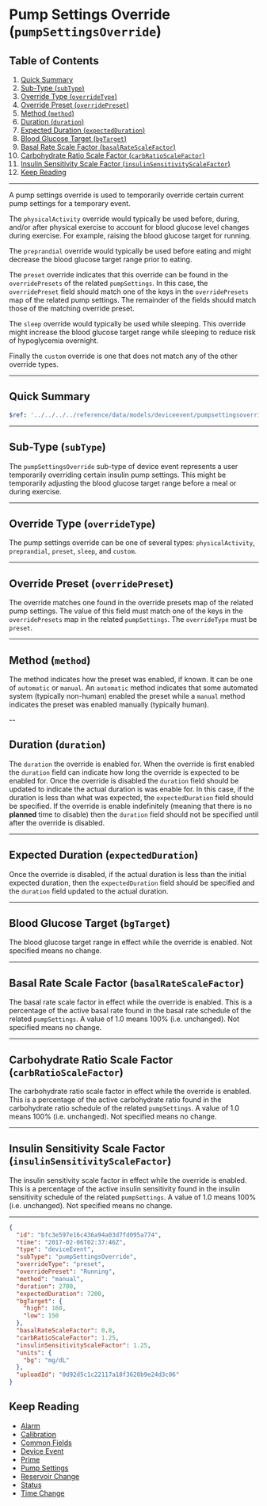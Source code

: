 <!-- omit in toc -->
# Pump Settings Override (`pumpSettingsOverride`)

<!-- omit in toc -->
## Table of Contents

1. [Quick Summary](#quick-summary)
2. [Sub-Type (`subType`)](#sub-type-subtype)
3. [Override Type (`overrideType`)](#override-type-overridetype)
4. [Override Preset (`overridePreset`)](#override-preset-overridepreset)
5. [Method (`method`)](#method-method)
6. [Duration (`duration`)](#duration-duration)
7. [Expected Duration (`expectedDuration`)](#expected-duration-expectedduration)
8. [Blood Glucose Target (`bgTarget`)](#blood-glucose-target-bgtarget)
9. [Basal Rate Scale Factor (`basalRateScaleFactor`)](#basal-rate-scale-factor-basalratescalefactor)
10. [Carbohydrate Ratio Scale Factor (`carbRatioScaleFactor`)](#carbohydrate-ratio-scale-factor-carbratioscalefactor)
11. [Insulin Sensitivity Scale Factor (`insulinSensitivityScaleFactor`)](#insulin-sensitivity-scale-factor-insulinsensitivityscalefactor)
12. [Keep Reading](#keep-reading)

---

A pump settings override is used to temporarily override certain current pump settings for a temporary event.

The `physicalActivity` override would typically be used before, during, and/or after physical exercise to account for blood glucose level changes during exercise. For example, raising the blood glucose target for running.

The `preprandial` override would typically be used before eating and might decrease the blood glucose target range prior to eating.

The `preset` override indicates that this override can be found in the `overridePresets` of the related `pumpSettings`. In this case, the `overridePreset` field should match one of the keys in the `overridePresets` map of the related pump settings. The remainder of the fields should match those of the matching override preset.

The `sleep` override would typically be used while sleeping. This override might increase the blood glucose target range while sleeping to reduce risk of hypoglycemia overnight.

Finally the `custom` override is one that does not match any of the other override types.

---

## Quick Summary

```yaml json_schema
$ref: '../../../../reference/data/models/deviceevent/pumpsettingsoverride.v1.yaml'
```

---

## Sub-Type (`subType`)

The `pumpSettingsOverride` sub-type of device event represents a user temporarily overriding certain insulin pump settings. This might be temporarily adjusting the blood glucose target range before a meal or during exercise.

---

## Override Type (`overrideType`)

The pump settings override can be one of several types: `physicalActivity`, `preprandial`, `preset`, `sleep`, and `custom`.

---

## Override Preset (`overridePreset`)

The override matches one found in the override presets map of the related pump settings. The value of this field must match one of the keys in the `overridePresets` map in the related `pumpSettings`. The `overrideType` must be `preset`.

---

## Method (`method`)

The method indicates how the preset was enabled, if known. It can be one of `automatic` or `manual`. An `automatic` method indicates that some automated system (typically non-human) enabled the preset while a `manual` method indicates the preset was enabled manually (typically human).

--

## Duration (`duration`)

The `duration` the override is enabled for. When the override is first enabled the `duration` field can indicate how long the override is expected to be enabled for. Once the override is disabled the `duration` field should be updated to indicate the actual duration is was enable for. In this case, if the duration is less than what was expected, the `expectedDuration` field should be specified. If the override is enable indefinitely (meaning that there is no **planned** time to disable) then the `duration` field should not be specified until after the override is disabled.

---

## Expected Duration (`expectedDuration`)

Once the override is disabled, if the actual duration is less than the initial expected duration, then the `expectedDuration` field should be specified and the `duration` field updated to the actual duration.

---

## Blood Glucose Target (`bgTarget`)

The blood glucose target range in effect while the override is enabled. Not specified means no change.

---

## Basal Rate Scale Factor (`basalRateScaleFactor`)

The basal rate scale factor in effect while the override is enabled. This is a percentage of the active basal rate found in the basal rate schedule of the related `pumpSettings`. A value of 1.0 means 100% (i.e. unchanged). Not specified means no change.

---

## Carbohydrate Ratio Scale Factor (`carbRatioScaleFactor`)

The carbohydrate ratio scale factor in effect while the override is enabled. This is a percentage of the active carbohydrate ratio found in the carbohydrate ratio schedule of the related `pumpSettings`. A value of 1.0 means 100% (i.e. unchanged). Not specified means no change.

---

## Insulin Sensitivity Scale Factor (`insulinSensitivityScaleFactor`)

The insulin sensitivity scale factor in effect while the override is enabled. This is a percentage of the active insulin sensitivity found in the insulin sensitivity schedule of the related `pumpSettings`. A value of 1.0 means 100% (i.e. unchanged). Not specified means no change.

---

```json {% title="Example" %}
{
  "id": "bfc3e597e16c436a94a03d7fd095a774",
  "time": "2017-02-06T02:37:46Z",
  "type": "deviceEvent",
  "subType": "pumpSettingsOverride",
  "overrideType": "preset",
  "overridePreset": "Running",
  "method": "manual",
  "duration": 2700,
  "expectedDuration": 7200,
  "bgTarget": {
    "high": 160,
    "low": 150
  },
  "basalRateScaleFactor": 0.8,
  "carbRatioScaleFactor": 1.25,
  "insulinSensitivityScaleFactor": 1.25,
  "units": {
    "bg": "mg/dL"
  },
  "uploadId": "0d92d5c1c22117a18f3620b9e24d3c06"
}
```

## Keep Reading

* [Alarm](./alarm.md)
* [Calibration](./calibration.md)
* [Common Fields](../../common-fields.md)
* [Device Event](../device-event.md)
* [Prime](./prime.md)
* [Pump Settings](../pump-settings.md)
* [Reservoir Change](./reservoir-change.md)
* [Status](./status.md)
* [Time Change](./time-change.md)
